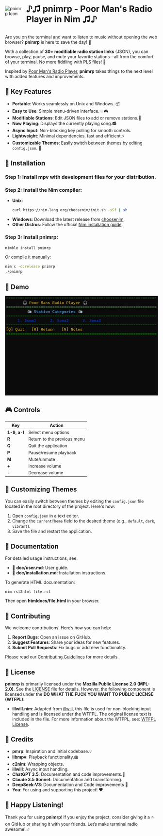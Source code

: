 <div style="display: flex; align-items: center;">
  <img src="https://github.com/bloomingchad/pnimrp/raw/main/web/ico.ico" alt="pnimrp Icon" width="90" style="margin-right: 10px;" />
  <h1>♪♫ pnimrp - Poor Man's Radio Player in Nim ♫♪</h1>
</div>

Are you on the terminal and want to listen to music without opening
the web browser? **pnimrp** is here to save the day! 🎉

With a collection of **30+ modifiable radio station links** (JSON),
you can browse, play, pause, and mute your favorite stations—all from
the comfort of your terminal. No more fiddling with PLS files! 🚀

Inspired by [Poor Man's Radio Player](https://github.com/hakerdefo/pmrp),
**pnimrp** takes things to the next level with added features and
improvements.

## 🌟 Key Features

- **Portable**: Works seamlessly on Unix and Windows. 📦
- **Easy to Use**: Simple menu-driven interface. 💡🎮
- **Modifiable Stations**: Edit JSON files to add or remove stations.🔧
- **Now Playing**: Displays the currently playing song.📻
- **Async Input**: Non-blocking key polling for smooth controls.
- **Lightweight**: Minimal dependencies, fast and efficient.⚡
- **Customizable Themes**: Easily switch between themes by editing `config.json`. 🎨

## 🚀 Installation

### Step 1: Install **mpv** with development files for your distribution.

### Step 2: Install the Nim compiler:

- **Unix**:
  ```bash
  curl https://nim-lang.org/choosenim/init.sh -sSf | sh
  ```
- **Windows**:
  Download the latest release from [choosenim](https://github.com/dom96/choosenim/releases).
- **Other Distros**:
  Follow the official [Nim installation guide](https://nim-lang.org/install.html).

### Step 3: Install **pnimrp**:
```bash
nimble install pnimrp
```

Or compile it manually:
```bash
nim c -d:release pnimrp
./pnimrp
```

## 🎥 Demo

![pnimrp Demo](https://github.com/bloomingchad/pnimrp/raw/main/web/demo.gif)

## 🎮 Controls

| Key          | Action                      |
| ------------ | --------------------------- |
| **1-9, a-l** | Select menu options         |
| **R**        | Return to the previous menu |
| **Q**        | Quit the application        |
| **P**        | Pause/resume playback       |
| **M**        | Mute/unmute                 |
| **+**        | Increase volume             |
| **-**        | Decrease volume             |

## 🎨 Customizing Themes

You can easily switch between themes by editing the `config.json` file located in the root directory of the project. Here's how:

1. Open `config.json` in a text editor.
2. Change the `currentTheme` field to the desired theme (e.g., `default`, `dark`, `vibrant`).
3. Save the file and restart the application.

## 📖 Documentation

For detailed usage instructions, see:
- 📄 **doc/user.md**: User guide.
- 📄 **doc/installation.md**: Installation instructions.

To generate HTML documentation:
```bash
nim rst2html file.rst
```

Then open **htmldocs/file.html** in your browser.

## 🤝 Contributing

We welcome contributions! Here’s how you can help:

1. **Report Bugs**: Open an issue on GitHub.
2. **Suggest Features**: Share your ideas for new features.
3. **Submit Pull Requests**: Fix bugs or add new functionality.

Please read our [Contributing Guidelines](CONTRIBUTING.md) for more details.

## 📜 License

**pnimrp** is primarily licensed under the **Mozilla Public License 2.0 (MPL-2.0)**. See the [LICENSE](LICENSE) file for details.
However, the following component is licensed under the **DO WHAT THE FUCK YOU WANT TO PUBLIC LICENSE (WTFPL)**:
- **illwill.nim**: Adapted from [illwill](https://github.com/johnnovak/illwill), this file is used for non-blocking input handling and is licensed under the WTFPL. The original license text is included in the file.
For more information about the WTFPL, see: [WTFPL License](http://www.wtfpl.net/).

## 🙏 Credits

- **pmrp**: Inspiration and initial codebase.💡
- **libmpv**: Playback functionality.📻
- **c2nim**: Wrapping objects.
- **illwill**: Async input handling.
- **ChatGPT 3.5**: Documentation and code improvements.🤖
- **Claude 3.5 Sonnet**: Documentation and brainstorming.
- **DeepSeek-V3**: Documentation and Code improvements 🥰
- **You**: For using and supporting this project! ❤️

## 🎉 Happy Listening!

Thank you for using **pnimrp**! If you enjoy the project, consider giving it a ⭐
on GitHub or sharing it with your friends. Let’s make terminal radio awesome! 🎶
